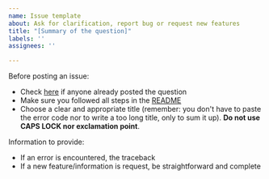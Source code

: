 ```yaml
---
name: Issue template
about: Ask for clarification, report bug or request new features
title: "[Summary of the question]"
labels: ''
assignees: ''

---
```


Before posting an issue:

- Check [here](https://github.com/dBeker/Faster-RCNN-TensorFlow-Python3/issues) if anyone already posted the question
- Make sure you followed all steps in the [README](https://github.com/dBeker/Faster-RCNN-TensorFlow-Python3/blob/master/README.md)
- Choose a clear and appropriate title (remember: you don't have to paste the error code nor to write a too long title, only to sum it up). **Do not use CAPS LOCK nor exclamation point**.

Information to provide:
- If an error is encountered, the traceback
- If a new feature/information is request, be straightforward and complete
